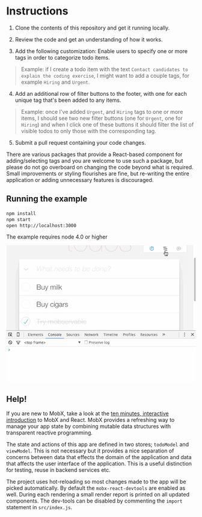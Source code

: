 # Instructions

1. Clone the contents of this repository and get it running locally. 

2. Review the code and get an understanding of how it works.

3. Add the following customization: Enable users to specify one or more tags in order to categorize todo items. 

> Example: if I create a todo item with the text `Contact candidates to explain the coding exercise`, I might want to add a couple tags, for example `Hiring` and `Urgent`.

4. Add an additional row of filter buttons to the footer, with one for each unique tag that's been added to any items. 

> Example: once I've added `Urgent`, and `Hiring` tags to one or more items, I should see two new filter buttons (one for `Urgent`, one for `Hiring`) and when I click one of these buttons it should filter the list of visible todos to only those with the corresponding tag.

5. Submit a pull request containing your code changes.

There are various packages that provide a React-based component for adding/selecting tags and you are welcome to use such a package, but please do not go overboard on changing the code beyond what is required. Small improvements or styling flourishes are fine, but re-writing the entire application or adding unnecessary features is discouraged.



## Running the example

```
npm install
npm start
open http://localhost:3000
```

The example requires node 4.0 or higher

![TodoMVC](devtools.gif)


## Help!

If you are new to MobX, take a look at the [ten minutes, interactive introduction](https://mobxjs.github.io/mobx/getting-started.html) to MobX and React. MobX provides a refreshing way to manage your app state by combining mutable data structures with transparent reactive programming.

The state and actions of this app are defined in two stores; `todoModel` and `viewModel`.
This is not necessary but it provides a nice separation of concerns between data that effects the domain of the application and data that affects the user interface of the application.
This is a useful distinction for testing, reuse in backend services etc.

The project uses hot-reloading so most changes made to the app will be picked automatically.
By default the `mobx-react-devtools` are enabled as well. During each rendering a small render report is printed on all updated components.
The dev-tools can be disabled by commenting the `import` statement in `src/index.js`.
